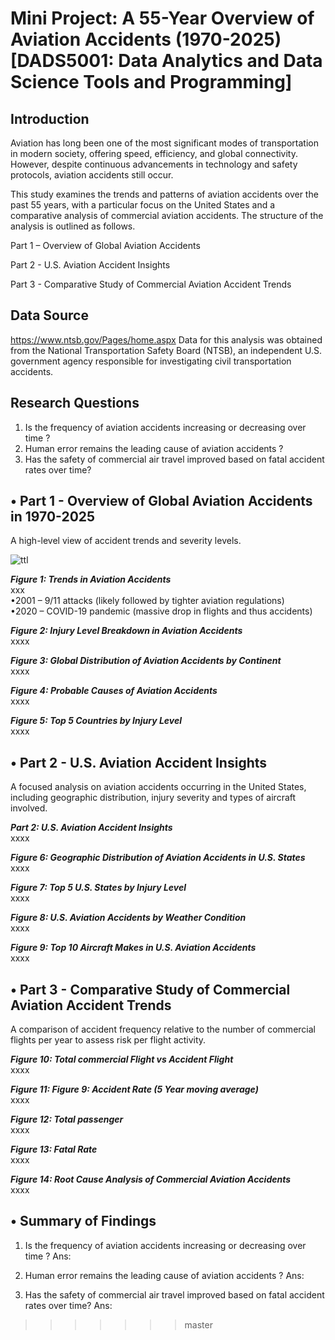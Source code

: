 Mini Project: A 55-Year Overview of Aviation Accidents (1970-2025)  
[DADS5001: Data Analytics and Data Science Tools and Programming]
=======
## Introduction
Aviation has long been one of the most significant modes of transportation in modern society, offering speed, efficiency, and global connectivity. However, despite continuous advancements in technology and safety protocols, aviation accidents still occur. 

This study examines the trends and patterns of aviation accidents over the past 55 years, with a particular focus on the United States and a comparative analysis of commercial aviation accidents. The structure of the analysis is outlined as follows.

Part 1 – Overview of Global Aviation Accidents

Part 2 - U.S. Aviation Accident Insights

Part 3 - Comparative Study of Commercial Aviation Accident Trends

## Data Source
https://www.ntsb.gov/Pages/home.aspx Data for this analysis was obtained from the National Transportation Safety Board (NTSB), an independent U.S. government agency responsible for investigating civil transportation accidents.

## Research Questions
1. Is the frequency of aviation accidents increasing or decreasing over time ?
2. Human error remains the leading cause of aviation accidents ?
3. Has the safety of commercial air travel improved based on fatal accident rates over time?

## • Part 1 - Overview of Global Aviation Accidents in 1970-2025
A high-level view of accident trends and severity levels.

![ttl](https://github.com/user-attachments/assets/147c887d-52d3-48da-a355-0bb2f86f4c9b)

***Figure 1: Trends in Aviation Accidents***  
xxx  
•2001 – 9/11 attacks (likely followed by tighter aviation regulations)  
•2020 – COVID-19 pandemic (massive drop in flights and thus accidents)  

***Figure 2: Injury Level Breakdown in Aviation Accidents***  
xxxx  

***Figure 3: Global Distribution of Aviation Accidents by Continent***  
xxxx  

***Figure 4: Probable Causes of Aviation Accidents***  
xxxx  

***Figure 5: Top 5 Countries by Injury Level***  
xxxx  

## • Part 2 - U.S. Aviation Accident Insights
A focused analysis on aviation accidents occurring in the United States, including geographic distribution, injury severity and types of aircraft involved.

***Part 2: U.S. Aviation Accident Insights***  
xxxx  

***Figure 6: Geographic Distribution of Aviation Accidents in U.S. States***  
xxxx

***Figure 7: Top 5 U.S. States by Injury Level***  
xxxx

***Figure 8: U.S. Aviation Accidents by Weather Condition***  
xxxx

***Figure 9: Top 10 Aircraft Makes in U.S. Aviation Accidents***  
xxxx

## • Part 3 - Comparative Study of Commercial Aviation Accident Trends
A comparison of accident frequency relative to the number of commercial flights per year to assess risk per flight activity.

***Figure 10: Total commercial Flight vs Accident Flight***  
xxxx  

***Figure 11: Figure 9: Accident Rate (5 Year moving average)***  
xxxx  

***Figure 12: Total passenger***  
xxxx  

***Figure 13: Fatal Rate***  
xxxx  

***Figure 14: Root Cause Analysis of Commercial Aviation Accidents***  
xxxx  

## • Summary of Findings
1. Is the frequency of aviation accidents increasing or decreasing over time ?
Ans:

2. Human error remains the leading cause of aviation accidents ?
Ans:

3. Has the safety of commercial air travel improved based on fatal accident rates over time?
Ans:

>>>>>>> master
